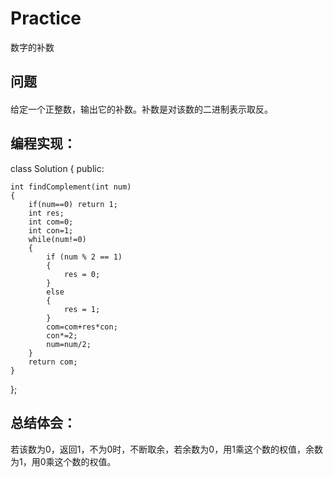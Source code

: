# Practice
数字的补数
## 问题
#### 
给定一个正整数，输出它的补数。补数是对该数的二进制表示取反。


## 编程实现：
class Solution {
public:

    int findComplement(int num) 
    {
        if(num==0) return 1;
        int res;
        int com=0;
        int con=1;
        while(num!=0)
        {
            if (num % 2 == 1)  
            {  
                res = 0;  
            }  
            else  
            {  
                res = 1;  
            }  
            com=com+res*con;  
            con*=2;
            num=num/2;
        }
        return com;
    }
};
## 总结体会：
若该数为0，返回1，不为0时，不断取余，若余数为0，用1乘这个数的权值，余数为1，用0乘这个数的权值。